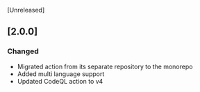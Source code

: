 [Unreleased]

## [2.0.0]

### Changed

- Migrated action from its separate repository to the monorepo
- Added multi language support
- Updated CodeQL action to v4
